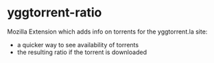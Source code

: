 # yggtorrent-ratio
Mozilla Extension which adds info on torrents for the yggtorrent.la site:

- a quicker way to see availability of torrents
- the resulting ratio if the torrent is downloaded
